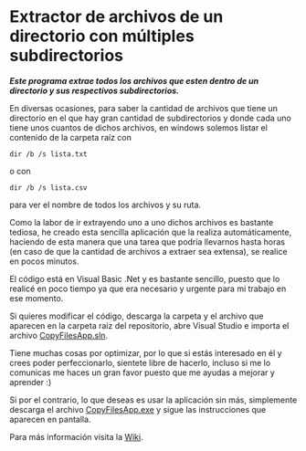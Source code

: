 # Extractor de archivos de un directorio con múltiples subdirectorios

*__Este programa extrae todos los archivos que esten dentro de un directorio y sus respectivos subdirectorios.__*


En diversas ocasiones, para saber la cantidad de archivos que tiene un directorio en el que hay gran cantidad de subdirectorios 
y donde cada uno tiene unos cuantos de dichos archivos, en windows solemos listar el contenido de la carpeta raíz con 
```
dir /b /s lista.txt
```
o con
```
dir /b /s lista.csv
```
para ver el nombre de todos los archivos y su ruta.

Como la labor de ir extrayendo uno a uno dichos archivos es bastante tediosa, he creado esta sencilla aplicación que la realiza 
automáticamente, haciendo de esta manera que una tarea que podría llevarnos hasta horas (en caso de que la cantidad de archivos 
a extraer sea extensa), se realice en pocos minutos.



El código está en Visual Basic .Net y es bastante sencillo, puesto que lo realicé en poco tiempo ya que era necesario y urgente 
para mi trabajo en ese momento.

Si quieres modificar el código, descarga la carpeta y el archivo que aparecen en la carpeta raíz del repositorio, abre Visual Studio e 
importa el archivo [CopyFilesApp.sln](https://github.com/SergeitorJmnz/ExtractorArchivosSubdirectorios/CopyFilesApp.sln).

Tiene muchas cosas por optimizar, por lo que si estás interesado en él y crees poder perfeccionarlo, sientete libre de hacerlo,
incluso si me lo comunicas me haces un gran favor puesto que me ayudas a mejorar y aprender :)

Si por el contrario, lo que deseas es usar la aplicación sin más, simplemente descarga el archivo [CopyFilesApp.exe](https://github.com/SergeitorJmnz/ExtractorArchivosSubdirectorios/tree/master/CopyFilesApp/bin/Debug/CopyFilesApp.exe) 
y sigue las instrucciones que aparecen en pantalla.

Para más información visita la [Wiki](https://github.com/SergeitorJmnz/ExtractorArchivosSubdirectorios/wiki).
